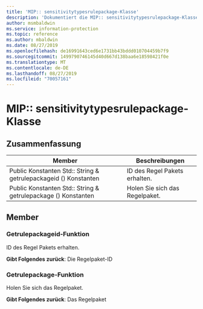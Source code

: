 ```yaml
---
title: 'MIP:: sensitivitytypesrulepackage-Klasse'
description: 'Dokumentiert die MIP:: sensitivitytypesrulepackage-Klasse des Microsoft Information Protection (MIP) SDK.'
author: msmbaldwin
ms.service: information-protection
ms.topic: reference
ms.author: mbaldwin
ms.date: 08/27/2019
ms.openlocfilehash: de16991643ced6e1731bb43bddd010704459b7f9
ms.sourcegitcommit: 1499790746145d40d667d138baa6e18598421f0e
ms.translationtype: MT
ms.contentlocale: de-DE
ms.lasthandoff: 08/27/2019
ms.locfileid: "70057161"
---
```

# <a name="class-mipsensitivitytypesrulepackage"></a>MIP:: sensitivitytypesrulepackage-Klasse 
  
## <a name="summary"></a>Zusammenfassung
 Member                        | Beschreibungen                                
--------------------------------|---------------------------------------------
Public Konstanten Std:: String & getrulepackageid () Konstanten  |  ID des Regel Pakets erhalten.
Public Konstanten Std:: String & getrulepackage () Konstanten  |  Holen Sie sich das Regelpaket.
  
## <a name="members"></a>Member
  
### <a name="getrulepackageid-function"></a>Getrulepackageid-Funktion
ID des Regel Pakets erhalten.

  
**Gibt Folgendes zurück**: Die Regelpaket-ID
  
### <a name="getrulepackage-function"></a>Getrulepackage-Funktion
Holen Sie sich das Regelpaket.

  
**Gibt Folgendes zurück**: Das Regelpaket
